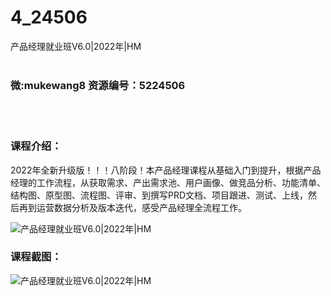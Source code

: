 # 4_24506
产品经理就业班V6.0|2022年|HM
<br/></br>
<h3>微:mukewang8 资源编号：5224506</h3>
<br/></br>
<h3>课程介绍：</h3>
<p>2022年全新升级版！！！八阶段！本<a title="查看与 产品经理 相关的文章" target="_blank">产品经理</a>课程从基础入门到提升，根据<a title="查看与 产品经理 相关的文章" target="_blank">产品经理</a>的工作流程，从获取需求、产出需求池、用户画像、做竞品分析、功能清单、结构图、原型图、流程图、评审、到撰写PRD文档、项目跟进、测试、上线，然后再到运营数据分析及版本迭代，感受产品经理全流程工作。</p>
<p><img src="https://www.ko996.com/wp-content/uploads/img/2022/06/1-2-300x182.png" alt="产品经理就业班V6.0|2022年|HM"></p>
<div class="info-desc">
<h3>课程截图：</h3>
<p><img src="https://www.ko996.com/wp-content/uploads/img/2022/06/2-1.png" alt="产品经理就业班V6.0|2022年|HM"></p>


			
</div>
